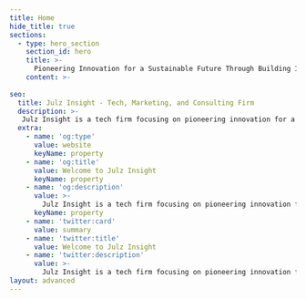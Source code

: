 ```yaml
---
title: Home
hide_title: true
sections:
  - type: hero_section
    section_id: hero
    title: >-
      Pioneering Innovation for a Sustainable Future Through Building Impactful Products, Brands, Ideas, and Solutions.
    content: >- 
    
seo:
  title: Julz Insight - Tech, Marketing, and Consulting Firm
  description: >-
   Julz Insight is a tech firm focusing on pioneering innovation for a sustainable future by building impactful products, brands, ideas, and solutions.
  extra:
    - name: 'og:type'
      value: website
      keyName: property
    - name: 'og:title'
      value: Welcome to Julz Insight
      keyName: property
    - name: 'og:description'
      value: >-
        Julz Insight is a tech firm focusing on pioneering innovation for a sustainable future by building impactful products, brands, ideas, and solutions.
      keyName: property
    - name: 'twitter:card'
      value: summary
    - name: 'twitter:title'
      value: Welcome to Julz Insight
    - name: 'twitter:description'
      value: >-
        Julz Insight is a tech firm focusing on pioneering innovation for a sustainable future by building impactful products, brands, ideas, and solutions.
layout: advanced
---
```

